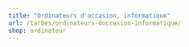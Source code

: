 ```yaml
---
title: "Ordinateurs d'occasion, informatique"
url: /tarbes/ordinateurs-doccasion-informatique/
shop: ordinateur
---
```


